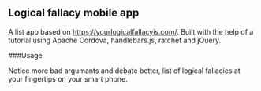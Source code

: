 ## Logical fallacy mobile app

A list app based on https://yourlogicalfallacyis.com/. Built with the help of a tutorial using Apache Cordova, handlebars.js, ratchet and jQuery.

###Usage

Notice more bad argumants and debate better, list of logical fallacies at your fingertips on your smart phone.
